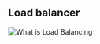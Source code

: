 ## Load balancer
![What is Load Balancing](https://www.netscaler.com/content/dam/netscaler/images/graphics/infographics/what-is-load-balancing.png)
